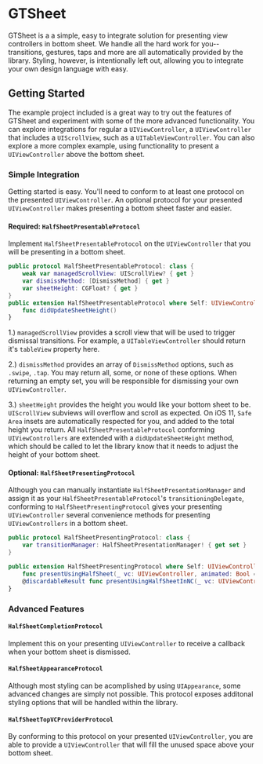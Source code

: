 # GTSheet
GTSheet is a a simple, easy to integrate solution for presenting view controllers in bottom sheet. We handle all the hard work for you-- transitions, gestures, taps and more are all automatically provided by the library. Styling, however, is intentionally left out, allowing you to integrate your own design language with easy.

## Getting Started

The example project included is a great way to try out the features of GTSheet and experiment with some of the more advanced functionality. You can explore integrations for regular a `UIViewController`, a `UIViewController` that includes a `UIScrollView`, such as a `UITableViewController`. You can also explore a more complex example, using functionality to present a `UIViewController` above the bottom sheet.

### Simple Integration
Getting started is easy. You'll need to conform to at least one protocol on the presented `UIViewController`. An optional protocol for your presented `UIViewController` makes presenting a bottom sheet faster and easier.
#### Required: `HalfSheetPresentableProtocol`
Implement `HalfSheetPresentableProtocol` on the `UIViewController` that you will be presenting in a bottom sheet. 

```swift
public protocol HalfSheetPresentableProtocol: class {
    weak var managedScrollView: UIScrollView? { get }
    var dismissMethod: [DismissMethod] { get }
    var sheetHeight: CGFloat? { get }
}
public extension HalfSheetPresentableProtocol where Self: UIViewController {
    func didUpdateSheetHeight()
}
```

1.) `managedScrollView` provides a scroll view that will be used to trigger dismissal transitions. For example, a `UITableViewController` should return it's `tableView` property here.

2.) `dismissMethod` provides an array of `DismissMethod` options, such as `.swipe`, `.tap`. You may return all, some, or none of these options. When returning an empty set, you will be responsible for dismissing your own `UIViewController`.  

3.) `sheetHeight` provides the height you would like your bottom sheet to be. `UIScrollView` subviews will overflow and scroll as expected. On iOS 11, `Safe Area` insets are automatically respected for you, and added to the total height you return. All `HalfSheetPresentableProtocol` conforming `UIViewControllers` are extended with a `didUpdateSheetHeight` method, which should be called to let the library know that it needs to adjust the height of your bottom sheet.    

#### Optional: `HalfSheetPresentingProtocol`
Although you can manually instantiate `HalfSheetPresentationManager` and assign it as your `HalfSheetPresentableProtocol`'s `transitioningDelegate`, conforming to `HalfSheetPresentingProtocol` gives your presenting `UIViewController` several convenience methods for presenting `UIViewControllers` in a bottom sheet.

```swift
public protocol HalfSheetPresentingProtocol: class {
    var transitionManager: HalfSheetPresentationManager! { get set }
}

public extension HalfSheetPresentingProtocol where Self: UIViewController {
    func presentUsingHalfSheet(_ vc: UIViewController, animated: Bool = true)
    @discardableResult func presentUsingHalfSheetInNC(_ vc: UIViewController, animated: Bool = true) -> UINavigationController
}

```

### Advanced Features
#### `HalfSheetCompletionProtocol`
Implement this on your presenting `UIViewController` to receive a callback when your bottom sheet is dismissed.
#### `HalfSheetAppearanceProtocol`
Although most styling can be acomplished by using `UIAppearance`, some advanced changes are simply not possible. This protocol exposes additonal styling options that will be handled within the library.
#### `HalfSheetTopVCProviderProtocol`
By conforming to this protocol on your presented `UIViewController`, you are able to provide a `UIViewController` that will fill the unused space above your bottom sheet.
